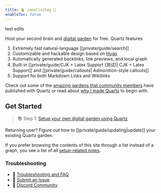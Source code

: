 ```yaml
---
title: 🪴 janellsihay 🌿
enableToc: false
---
```


test edits

Host your second brain and [digital garden](https://jzhao.xyz/posts/networked-thought) for free. Quartz features

1. Extremely fast natural-language [[private/guide/search]]
2. Customizable and hackable design based on [Hugo](https://gohugo.io/)
3. Automatically generated backlinks, link previews, and local graph
4. Built-in [[private/guide/CJK + Latex Support (测试)| CJK + Latex Support]] and [[private/guide/callouts| Admonition-style callouts]]
5. Support for both Markdown Links and Wikilinks

Check out some of the [amazing gardens that community members](private/guide/showcase.md) have published with Quartz or read about [why I made Quartz](private/guide/philosophy.md) to begin with.

## Get Started
> 📚 Step 1: [Setup your own digital garden using Quartz](private/guide/setup.md)

Returning user? Figure out how to [[private/guide/updating|update]] your existing Quartz garden.

If you prefer browsing the contents of this site through a list instead of a graph, you see a list of all [setup-related notes](/tags/setup).

### Troubleshooting
- 🚧 [Troubleshooting and FAQ](private/guide/troubleshooting.md)
- 🐛 [Submit an Issue](https://github.com/jackyzha0/quartz/issues)
- 👀 [Discord Community](https://discord.gg/cRFFHYye7t)

